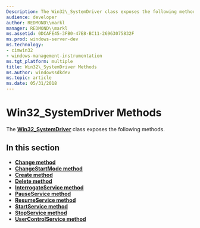 ```yaml
---
Description: The Win32\_SystemDriver class exposes the following methods.
audience: developer
author: REDMOND\\markl
manager: REDMOND\\markl
ms.assetid: 0DCAFE45-3FB0-47E8-BC11-26963075832F
ms.prod: windows-server-dev
ms.technology:
- cimwin32
- windows-management-instrumentation
ms.tgt_platform: multiple
title: Win32\_SystemDriver Methods
ms.author: windowssdkdev
ms.topic: article
ms.date: 05/31/2018
---
```


# Win32\_SystemDriver Methods

The [**Win32\_SystemDriver**](win32-systemdriver.md) class exposes the following methods.

## In this section

-   [**Change method**](change-method-in-class-win32-systemdriver.md)
-   [**ChangeStartMode method**](changestartmode-method-in-class-win32-systemdriver.md)
-   [**Create method**](create-method-in-class-win32-systemdriver.md)
-   [**Delete method**](delete-method-in-class-win32-systemdriver.md)
-   [**InterrogateService method**](interrogateservice-method-in-class-win32-systemdriver.md)
-   [**PauseService method**](pauseservice-method-in-class-win32-systemdriver.md)
-   [**ResumeService method**](resumeservice-method-in-class-win32-systemdriver.md)
-   [**StartService method**](startservice-method-in-class-win32-systemdriver.md)
-   [**StopService method**](stopservice-method-in-class-win32-systemdriver.md)
-   [**UserControlService method**](usercontrolservice-method-in-class-win32-systemdriver.md)

 

 



